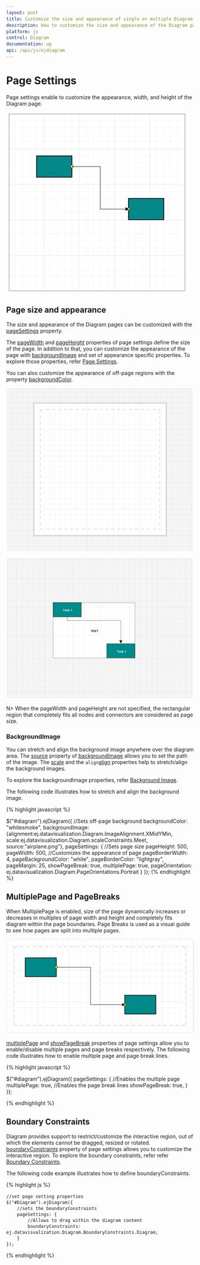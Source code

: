 ```yaml
---
layout: post
title: Customize the size and appearance of single or multiple Diagram pages
description: How to customize the size and appearance of the Diagram pages?
platform: js
control: Diagram
documentation: ug
api: /api/js/ejdiagram
---
```



# Page Settings 

Page settings enable to customize the appearance, width, and height of the Diagram page.

![](/js/Diagram/Page-Settings_images/Page-Settings_img1.png)

## Page size and appearance

The size and appearance of the Diagram pages can be customized with the [pageSettings](/api/js/ejdiagram#members:pagesettings "pageSettings") property. 

The [pageWidth](/api/js/ejdiagram#members:pagesettings-pagewidth "pageWidth") and [pageHeight](/api/js/ejdiagram#members:pagesettings-pageheight "pageHeight") properties of page settings define the size of the page. In addition to that, you can customize the appearance of the page with [backgroundImage](/api/js/ejdiagram#members:backgroundimage "backgroundImage") and set of appearance specific properties.
To explore those properties, refer [Page Settings](/api/js/ejdiagram#members:pagesettings "Page Settings").

You can also customize the appearance of off-page regions with the property [backgroundColor](/api/js/ejdiagram#members:backgroundcolor "backgroundColor").

![](/js/Diagram/Page-Settings_images/Page-Settings_img2.png)

![](/js/Diagram/Page-Settings_images/Page-Settings_img3.png)

N> When the pageWidth and pageHeight are not specified, the rectangular region that completely fits all nodes and connectors are considered as page size.

### BackgroundImage

You can stretch and align the background image anywhere over the diagram area. 
The [source](/api/js/ejdiagram#backgroundimagesource-string "source") property of [backgroundImage](/api/js/ejdiagram#members:backgroundimage "backgroundImage") allows you to set the path of the image. The [scale](/api/js/ejdiagram#backgroundimagescale-enum "scale") and the `align`[align](/api/js/ejdiagram#members:backgroundimage-alignment "align") properties help to stretch/align the background images.
 
To explore the backgroundImage properties, refer [Background Image](/api/js/ejdiagram#members:backgroundimage "Background Image").


The following code illustrates how to stretch and align the background image.

{% highlight javascript %}

$("#diagram").ejDiagram({
	//Sets off-page background
	backgroundColor: "whitesmoke",
    backgroundImage: {alignment:ej.datavisualization.Diagram.ImageAlignment.XMidYMin, scale:ej.datavisualization.Diagram.scaleConstraints.Meet, source:"airplane.png"},
	pageSettings: {
		//Sets page size
		pageHeight: 500,
		pageWidth: 500,
		//Customizes the appearance of page
		pageBorderWidth: 4,
		pageBackgroundColor: "white",
		pageBorderColor: "lightgray",
		pageMargin: 25,
		showPageBreak: true,
		multiplePage: true,
		pageOrientation: ej.datavisualization.Diagram.PageOrientations.Portrait
	}
});
{% endhighlight %}

## MultiplePage and PageBreaks

When MultiplePage is enabled, size of the page dynamically increases or decreases in multiples of page width and height and completely fits diagram within the page boundaries. Page Breaks is used as a visual guide to see how pages are split into multiple pages.

![](/js/Diagram/Page-Settings_images/Page-Settings_img4.png)

[multiplePage](/api/js/ejdiagram#members:pagesettings-multiplepage "multiplePage") and [showPageBreak](/api/js/ejdiagram#members:pagesettings-showpagebreak "showPageBreak") properties of page settings allow you to enable/disable multiple pages and page breaks respectively.
The following code illustrates how to enable multiple page and page break lines.

{% highlight javascript %}

$("#diagram").ejDiagram({
	pageSettings: {
		//Enables the multiple page
		multiplePage: true,
		//Enables the page break lines
		showPageBreak: true,
	}
});

{% endhighlight %}

## Boundary Constraints

 Diagram provides support to restrict/customize the interactive region, out of which the elements cannot be dragged, resized or rotated. 
 [boundaryConstraints](/api/js/ejdiagram#members:pagesettings-boundaryconstraints "boundaryConstraints") property of page settings allows you to customize the interactive region. To explore the boundary constraints, refer refer [Boundary Constraints](/api/js/ejdiagram#members:boundaryConstraints "Boundary Constraints").

The following code example illustrates how to define boundaryConstraints.

{% highlight js %}

    //set page setting properties
    $("#Diagram").ejDiagram({
        //sets the boundaryConstraints  
        pageSettings: {
		    //Allows to drag within the diagram content
            boundaryConstraints: ej.datavisualization.Diagram.BoundaryConstraints.Diagram; 
        }
    });
    
{% endhighlight %}